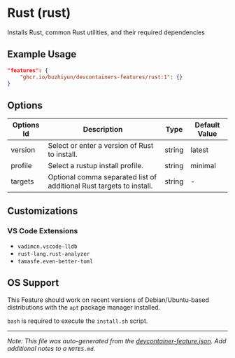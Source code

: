 
# Rust (rust)

Installs Rust, common Rust utilities, and their required dependencies

## Example Usage

```json
"features": {
    "ghcr.io/buzhiyun/devcontainers-features/rust:1": {}
}
```

## Options

| Options Id | Description | Type | Default Value |
|-----|-----|-----|-----|
| version | Select or enter a version of Rust to install. | string | latest |
| profile | Select a rustup install profile. | string | minimal |
| targets | Optional comma separated list of additional Rust targets to install. | string | - |

## Customizations

### VS Code Extensions

- `vadimcn.vscode-lldb`
- `rust-lang.rust-analyzer`
- `tamasfe.even-better-toml`



## OS Support

This Feature should work on recent versions of Debian/Ubuntu-based distributions with the `apt` package manager installed.

`bash` is required to execute the `install.sh` script.


---

_Note: This file was auto-generated from the [devcontainer-feature.json](https://github.com/buzhiyun/devcontainers-features/blob/main/src/rust/devcontainer-feature.json).  Add additional notes to a `NOTES.md`._
